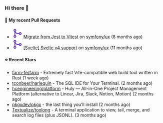 ### Hi there 👋

#### 🔨 My recent Pull Requests

- ![](./assets/pr-merged.svg) [Migrate from Jest to Vitest](https://github.com/symfony/ux/pull/1202) on [symfony/ux](https://github.com/symfony/ux) (8 months ago)
- ![](./assets/pr-merged.svg) [[Svelte] Svelte v4 support](https://github.com/symfony/ux/pull/1018) on [symfony/ux](https://github.com/symfony/ux) (11 months ago)

#### ⭐ Recent Stars

- [farm-fe/farm](https://github.com/farm-fe/farm) - Extremely fast Vite-compatible web build tool written in Rust (1 week ago)
- [tconbeer/harlequin](https://github.com/tconbeer/harlequin) - The SQL IDE for Your Terminal. (2 months ago)
- [hcengineering/platform](https://github.com/hcengineering/platform) - Huly — All-in-One Project Management Platform (alternative to Linear, Jira, Slack, Notion, Motion) (2 months ago)
- [pkgxdev/pkgx](https://github.com/pkgxdev/pkgx) - the last thing you’ll install (2 months ago)
- [Textualize/toolong](https://github.com/Textualize/toolong) - A terminal application to view, tail, merge, and search log files (plus JSONL). (3 months ago)